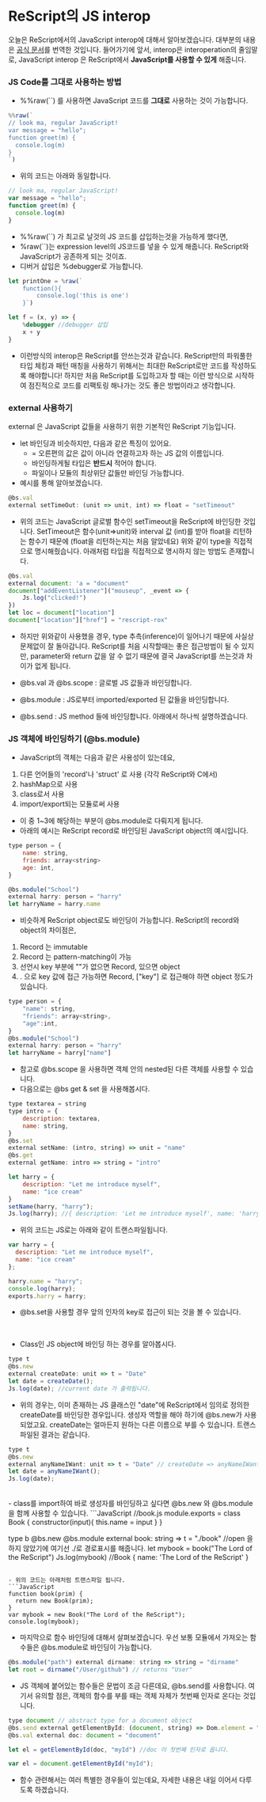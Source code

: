 
# ReScript의 JS interop

오늘은 ReScript에서의 JavaScript interop에 대해서 알아보겠습니다. 대부분의 내용은 [공식 문서](https://rescript-lang.org/docs/manual/latest/bind-to-js-function)를 번역한 것입니다. 들어가기에 앞서, interop은 interoperation의 줄임말로, JavaScript interop 은 ReScript에서 **JavaScript를 사용할 수 있게** 해줍니다.

### JS Code를 그대로 사용하는 방법
- %%raw(``) 를 사용하면 JavaScript 코드를 **그대로** 사용하는 것이 가능합니다. 

```JavaScript
%%raw(`
// look ma, regular JavaScript!
var message = "hello";
function greet(m) {
  console.log(m)
}
`)
```

- 위의 코드는 아래와 동일합니다. 
```JavaScript
// look ma, regular JavaScript!
var message = "hello";
function greet(m) {
  console.log(m)
}
```
- %%raw(``) 가 최고로 날것의 JS 코드를 삽입하는것을 가능하게 했다면, 
- %raw(``)는 expression level의 JS코드를 넣을 수 있게 해줍니다. ReScript와 JavaScript가 공존하게 되는 것이죠.
- 디버거 삽입은 %debugger로 가능합니다. 

```JavaScript
let printOne = %raw(`
    function(){
        console.log('this is one')
    }`)
```

```JavaScript
let f = (x, y) => {
    %debugger //debugger 삽입
    x + y
}
```
- 이런방식의 interop은 ReScript를 안쓰는것과 같습니다. ReScript만의 파워풀한 타입 체킹과 패턴 매칭을 사용하기 위해서는 최대한 ReScript로만 코드를 작성하도록 해야합니다! 하지만 처음 ReScript를 도입하고자 할 때는 이런 방식으로 시작하여 점진적으로 코드를 리팩토링 해나가는 것도 좋은 방법이라고 생각합니다. 

### external 사용하기
external 은 JavaScript 값들을 사용하기 위한 기본적인 ReScript 기능입니다.
- let 바인딩과 비슷하지만, 다음과 같은 특징이 있어요.
    - = 오른편의 값은 값이 아니라 연결하고자 하는 JS 값의 이름입니다. 
    - 바인딩하게될 타입은 **반드시** 적어야 합니다. 
    - 파일이나 모듈의 최상위단 값들만 바인딩 가능합니다. 
- 예시를 통해 알아보겠습니다. 


```JavaScript
@bs.val 
external setTimeOut: (unit => unit, int) => float = "setTimeout"
```
- 위의 코드는 JavaScript 글로벌 함수인 setTimeout을 ReScript에 바인딩한 것입니다. SetTimeout은 함수(unit=>unit)와 interval 값 (int)를 받아 float을 리턴하는 함수기 때문에 (float을 리턴하는지는 처음 알았네요) 위와 같이 type을 직접적으로 명시해줬습니다. 아래처럼 타입을 직접적으로 명시하지 않는 방법도 존재합니다.
```JavaScript
@bs.val
external document: 'a = "document"
document["addEventListener"]("mouseup", _event => {
    Js.log("clicked!")
})
let loc = document["location"]
document["location"]["href"] = "rescript-rox"
```
- 하지만 위와같이 사용했을 경우, type 추측(inference)이 일어나기 때문에 사실상 문제없이 잘 돌아갑니다. ReScript를 처음 시작할때는 좋은 접근방법이 될 수 있지만, parameter와 return 값을 알 수 없기 때문에 결국 JavaScript를 쓰는것과 차이가 없게 됩니다. 

- @bs.val 과 @bs.scope : 글로벌 JS 값들과 바인딩합니다.
- @bs.module : JS로부터 imported/exported 된 값들을 바인딩합니다.
- @bs.send : JS method 들에 바인딩합니다. 
아래에서 하나씩 설명하겠습니다. 

### JS 객체에 바인딩하기 (@bs.module)
- JavaScript의 객체는 다음과 같은 사용성이 있는데요,

1. 다른 언어들의 'record'나 'struct' 로 사용 (각각 ReScript와 C에서)
2. hashMap으로 사용
3. class로서 사용
4. import/export되는 모듈로써 사용

- 이 중 1~3에 해당하는 부분이 @bs.module로 다뤄지게 됩니다. 
- 아래의 예시는 ReScript record로 바인딩된 JavaScript object의 예시입니다. 

```JavaScript
type person = {
    name: string,
    friends: array<string>
    age: int,
}

@bs.module("School")
external harry: person = "harry"
let harryName = harry.name
```

- 비슷하게 ReScript object로도 바인딩이 가능합니다. ReScript의 record와 object의 차이점은,
1. Record 는 immutable
2. Record 는 pattern-matching이 가능
3. 선언시 key 부분에 ""가 없으면 Record, 있으면 object
4. . 으로 key 값에 접근 가능하면 Record, ["key"] 로 접근해야 하면 object
정도가 있습니다. 

```JavaScript
type person = {
    "name": string,
    "friends": array<string>,
    "age":int,
}
@bs.module("School")
external harry: person = "harry"
let harryName = harry["name"]
```
- 참고로 @bs.scope 을 사용하면 객체 안의 nested된 다른 객체를 사용할 수 있습니다.
- 다음으로는 @bs get & set 을 사용해봅시다.

```JavaScript
type textarea = string
type intro = {
    description: textarea,
    name: string,
}
@bs.set 
external setName: (intro, string) => unit = "name"
@bs.get
external getName: intro => string = "intro"

let harry = {
    description: "Let me introduce myself",
    name: "ice cream"
}
setName(harry, "harry");
Js.log(harry); //{ description: 'Let me introduce myself', name: 'harry' }
```

- 위의 코드는 JS로는 아래와 같이 트랜스파일됩니다.
```JavaScript
var harry = {
  description: "Let me introduce myself",
  name: "ice cream"
};

harry.name = "harry";
console.log(harry);
exports.harry = harry;
```
- @bs.set을 사용할 경우 앞의 인자의 key로 접근이 되는 것을 볼 수 있습니다. 
<br/>

- Class인 JS object에 바인딩 하는 경우를 알아봅시다. 
```JavaScript
type t
@bs.new
external createDate: unit => t = "Date"
let date = createDate();
Js.log(date); //current date 가 출력됩니다.
```
- 위의 경우는, 이미 존재하는 JS 클래스인 "date"에 ReScript에서 임의로 정의한 createDate를 바인딩한 경우입니다. 생성자 역할을 해야 하기에 @bs.new가 사용되었고요. createDate는 얼마든지 원하는 다른 이름으로 부를 수 있습니다. 트랜스파일된 결과는 같습니다.

```JavaScript
type t
@bs.new
external anyNameIWant: unit => t = "Date" // createDate => anyNameIWant
let date = anyNameIWant();
Js.log(date);
```

<br/>
- class를 import하여 바로 생성자를 바인딩하고 싶다면 @bs.new 와 @bs.module을 함께 사용할 수 있습니다.
```JavaScript
//book.js
module.exports = class Book {
    constructor(input){
        this.name = input
    }
}

type b
@bs.new @bs.module
external book: string => t = "./book"  //open 을 하지 않았기에 여기선 ./로 경로표시를 해줍니다.
let mybook = book("The Lord of the ReScript")
Js.log(mybook) //Book { name: 'The Lord of the ReScript' }
```

- 위의 코드는 아래처럼 트랜스파일 됩니다.
```JavaScript
function book(prim) {
  return new Book(prim);
}
var mybook = new Book("The Lord of the ReScript");
console.log(mybook);
```

- 마지막으로 함수 바인딩에 대해서 살펴보겠습니다. 우선 보통 모듈에서 가져오는 함수들은 @bs.module로 바인딩이 가능합니다.
```javascript
@bs.module("path") external dirname: string => string = "dirname"
let root = dirname("/User/github") // returns "User"
```

- JS 객체에 붙어있는 함수들은 문법이 조금 다른데요, @bs.send를 사용합니다. 
여기서 유의할 점은, 객체의 함수를 부를 때는 객체 자체가 첫번째 인자로 온다는 것입니다.

```javascript
type document // abstract type for a document object
@bs.send external getElementById: (document, string) => Dom.element = "getElementById"
@bs.val external doc: document = "document"

let el = getElementById(doc, "myId") //doc 이 첫번째 인자로 옵니다.
```

```javascript
var el = document.getElementById("myId");
```

- 함수 관련해서는 여러 특별한 경우들이 있는데요, 자세한 내용은 내일 이어서 다루도록 하겠습니다.